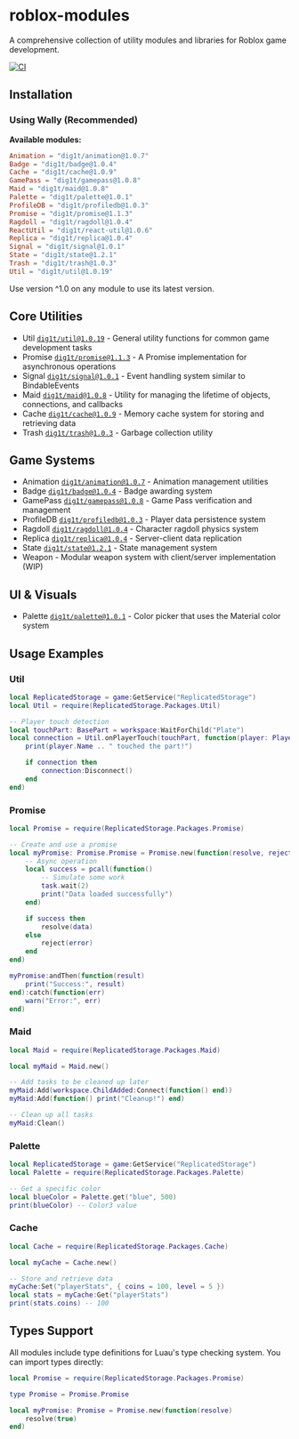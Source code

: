 # roblox-modules

A comprehensive collection of utility modules and libraries for Roblox game development.

[![CI](https://github.com/dig1t/roblox-modules/actions/workflows/ci.yml/badge.svg?branch=main)](https://github.com/dig1t/roblox-modules/actions/workflows/ci.yml)

## Installation

### Using Wally (Recommended)

**Available modules:**
```toml
Animation = "dig1t/animation@1.0.7"
Badge = "dig1t/badge@1.0.4"
Cache = "dig1t/cache@1.0.9"
GamePass = "dig1t/gamepass@1.0.8"
Maid = "dig1t/maid@1.0.8"
Palette = "dig1t/palette@1.0.1"
ProfileDB = "dig1t/profiledb@1.0.3"
Promise = "dig1t/promise@1.1.3"
Ragdoll = "dig1t/ragdoll@1.0.4"
ReactUtil = "dig1t/react-util@1.0.6"
Replica = "dig1t/replica@1.0.4"
Signal = "dig1t/signal@1.0.1"
State = "dig1t/state@1.2.1"
Trash = "dig1t/trash@1.0.3"
Util = "dig1t/util@1.0.19"
```

Use version ^1.0 on any module to use its latest version.

## Core Utilities
- Util [`dig1t/util@1.0.19`](https://dig1t.github.io/roblox-modules/api/Util) - General utility functions for common game development tasks
- Promise [`dig1t/promise@1.1.3`](https://dig1t.github.io/roblox-modules/api/Promise) - A Promise implementation for asynchronous operations
- Signal [`dig1t/signal@1.0.1`](https://dig1t.github.io/roblox-modules/api/Signal) - Event handling system similar to BindableEvents
- Maid [`dig1t/maid@1.0.8`](https://dig1t.github.io/roblox-modules/api/Maid) - Utility for managing the lifetime of objects, connections, and callbacks
- Cache [`dig1t/cache@1.0.9`](https://dig1t.github.io/roblox-modules/api/Cache) - Memory cache system for storing and retrieving data
- Trash [`dig1t/trash@1.0.3`](https://dig1t.github.io/roblox-modules/api/Trash) - Garbage collection utility

## Game Systems
- Animation [`dig1t/animation@1.0.7`](https://dig1t.github.io/roblox-modules/api/Animation) - Animation management utilities
- Badge [`dig1t/badge@1.0.4`](https://dig1t.github.io/roblox-modules/api/Badge) - Badge awarding system
- GamePass [`dig1t/gamepass@1.0.8`](https://dig1t.github.io/roblox-modules/api/GamePass) - Game Pass verification and management
- ProfileDB [`dig1t/profiledb@1.0.3`](https://dig1t.github.io/roblox-modules/api/ProfileDB) - Player data persistence system
- Ragdoll [`dig1t/ragdoll@1.0.4`](https://dig1t.github.io/roblox-modules/api/Ragdoll) - Character ragdoll physics system
- Replica [`dig1t/replica@1.0.4`](https://dig1t.github.io/roblox-modules/api/Replica) - Server-client data replication
- State [`dig1t/state@1.2.1`](https://dig1t.github.io/roblox-modules/api/State) - State management system
- Weapon - Modular weapon system with client/server implementation (WIP)

## UI & Visuals
- Palette [`dig1t/palette@1.0.1`](https://dig1t.github.io/roblox-modules/api/Palette) - Color picker that uses the Material color system

## Usage Examples

### Util

```lua
local ReplicatedStorage = game:GetService("ReplicatedStorage")
local Util = require(ReplicatedStorage.Packages.Util)

-- Player touch detection
local touchPart: BasePart = workspace:WaitForChild("Plate")
local connection = Util.onPlayerTouch(touchPart, function(player: Player)
    print(player.Name .. " touched the part!")

    if connection then
        connection:Disconnect()
    end
end)
```

### Promise

```lua
local Promise = require(ReplicatedStorage.Packages.Promise)

-- Create and use a promise
local myPromise: Promise.Promise = Promise.new(function(resolve, reject)
    -- Async operation
    local success = pcall(function()
        -- Simulate some work
        task.wait(2)
        print("Data loaded successfully")
    end)

    if success then
        resolve(data)
    else
        reject(error)
    end
end)

myPromise:andThen(function(result)
    print("Success:", result)
end):catch(function(err)
    warn("Error:", err)
end)
```

### Maid

```lua
local Maid = require(ReplicatedStorage.Packages.Maid)

local myMaid = Maid.new()

-- Add tasks to be cleaned up later
myMaid:Add(workspace.ChildAdded:Connect(function() end))
myMaid:Add(function() print("Cleanup!") end)

-- Clean up all tasks
myMaid:Clean()
```

### Palette

```lua
local ReplicatedStorage = game:GetService("ReplicatedStorage")
local Palette = require(ReplicatedStorage.Packages.Palette)

-- Get a specific color
local blueColor = Palette.get("blue", 500)
print(blueColor) -- Color3 value
```

### Cache

```lua
local Cache = require(ReplicatedStorage.Packages.Cache)

local myCache = Cache.new()

-- Store and retrieve data
myCache:Set("playerStats", { coins = 100, level = 5 })
local stats = myCache:Get("playerStats")
print(stats.coins) -- 100
```

## Types Support

All modules include type definitions for Luau's type checking system. You can import types directly:

```lua
local Promise = require(ReplicatedStorage.Packages.Promise)

type Promise = Promise.Promise

local myPromise: Promise = Promise.new(function(resolve)
    resolve(true)
end)
```
